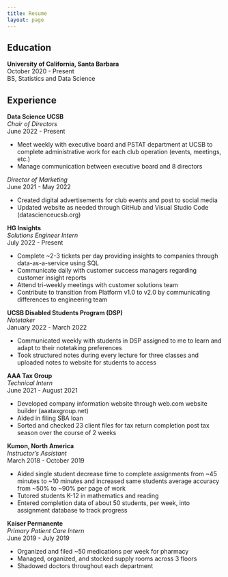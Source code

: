 ```yaml
---
title: Resume
layout: page
---
```

## Education    

**University of California, Santa Barbara**  
October 2020 - Present      
BS, Statistics and Data Science  

## Experience  

**Data Science UCSB**     
*Chair of Directors*  
June 2022 - Present  
- Meet weekly with executive board and PSTAT department at UCSB to complete administrative work for each club operation (events, meetings, etc.)  
- Manage communication between executive board and 8 directors  

*Director of Marketing*  
June 2021 - May 2022  
- Created digital advertisements for club events and post to social media
- Updated website as needed through GitHub and Visual Studio Code (datascienceucsb.org)   

**HG Insights**  
*Solutions Engineer Intern*  
July 2022 - Present  
- Complete ~2-3 tickets per day providing insights to companies through data-as-a-service using SQL  
- Communicate daily with customer success managers regarding customer insight reports  
- Attend tri-weekly meetings with customer solutions team  
- Contribute to transition from Platform v1.0 to v2.0 by communicating differences to engineering team  

**UCSB Disabled Students Program (DSP)**  
*Notetaker*  
January 2022 - March 2022  
- Communicated weekly with students in DSP assigned to me to learn and adapt to their notetaking preferences  
- Took structured notes during every lecture for three classes and uploaded notes to website for students to access  

**AAA Tax Group**   
*Technical Intern*    
June 2021 - August 2021    
- Developed company information website through web.com website builder (aaataxgroup.net)
- Aided in filing SBA loan
- Sorted and checked 23 client files for tax return completion post tax season over the course of 2 weeks

**Kumon, North America**  
*Instructor’s Assistant*     
March 2018 - October 2019  
- Aided single student decrease time to complete assignments from ~45 minutes to ~10 minutes and increased same students average accuracy from ~50% to ~90% per page of work
- Tutored students K-12 in mathematics and reading
- Entered completion data of about 50 students, per week, into assignment database to track progress

**Kaiser Permanente**   
*Primary Patient Care Intern*    
June 2019 - July 2019  
- Organized and filed ~50 medications per week for pharmacy
- Managed, organized, and stocked supply rooms across 3 floors
- Shadowed doctors throughout each department

